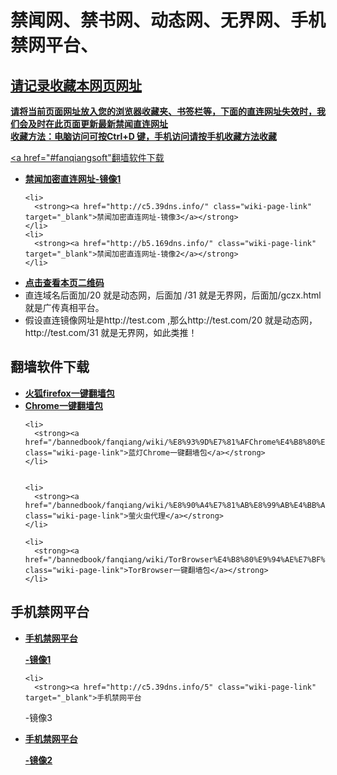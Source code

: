 <h1>禁闻网、禁书网、动态网、无界网、手机禁网平台、<a href="#fanqiangsoft"翻墙软件下载</a></h1> 
<h2>请记录收藏本网页网址</h2>
<strong>请将当前页面网址放入您的浏览器收藏夹、书签栏等，下面的直连网址失效时，我们会及时在此页面更新最新禁闻直连网址 
<br>收藏方法：电脑访问可按Ctrl+D 键，手机访问请按手机收藏方法收藏</strong>

<a href="#fanqiangsoft"翻墙软件下载</a>
<div class="boxed-group-inner wiki-auxiliary-content wiki-auxiliary-content-no-bg">

  <ul class="wiki-pages" data-filterable-for="wiki-pages-filter" data-filterable-type="substring">
 <li>
      <strong><a href="http://a2.169dns.info/" class="wiki-page-link" target="_blank">禁闻加密直连网址-镜像1</a></strong>
    </li>

    <li>
      <strong><a href="http://c5.39dns.info/" class="wiki-page-link" target="_blank">禁闻加密直连网址-镜像3</a></strong>
    </li>
    <li>
      <strong><a href="http://b5.169dns.info/" class="wiki-page-link" target="_blank">禁闻加密直连网址-镜像2</a></strong>
    </li>
 <li>
 <strong><a href="https://cloud.githubusercontent.com/assets/4361923/9572222/560db836-4fef-11e5-9467-25ebfe3e460b.jpg" target="_blank">点击查看本页二维码</a></strong>
    </li>
 <li>
     直连域名后面加/20 就是动态网，后面加 /31 就是无界网，后面加/gczx.html就是广传真相平台。
    </li>
 <li>
假设直连镜像网址是http://test.com ,那么http://test.com/20 就是动态网，http://test.com/31 就是无界网，如此类推！
    </li>

  </ul>

</div>

<h2>翻墙软件下载</h2><a id="fanqiangsoft"></a>
<div class="boxed-group-inner wiki-auxiliary-content wiki-auxiliary-content-no-bg">
  <ul class="wiki-pages" data-filterable-for="wiki-pages-filter" data-filterable-type="substring">

 <li>
      <strong><a href="/bannedbook/fanqiang/wiki/%E7%81%AB%E7%8B%90firefox%E4%B8%80%E9%94%AE%E7%BF%BB%E5%A2%99%E5%8C%85" class="wiki-page-link">火狐firefox一键翻墙包</a></strong>
    </li>    
    <li>
      <strong><a href="/bannedbook/fanqiang/wiki/Chrome%E4%B8%80%E9%94%AE%E7%BF%BB%E5%A2%99%E5%8C%85" class="wiki-page-link">Chrome一键翻墙包</a></strong>
    </li>




 
    <li>
      <strong><a href="/bannedbook/fanqiang/wiki/%E8%93%9D%E7%81%AFChrome%E4%B8%80%E9%94%AE%E7%BF%BB%E5%A2%99%E5%8C%85" class="wiki-page-link">蓝灯Chrome一键翻墙包</a></strong>
    </li>
   

    <li>
      <strong><a href="/bannedbook/fanqiang/wiki/%E8%90%A4%E7%81%AB%E8%99%AB%E4%BB%A3%E7%90%86" class="wiki-page-link">萤火虫代理</a></strong>
    </li>

    <li>
      <strong><a href="/bannedbook/fanqiang/wiki/TorBrowser%E4%B8%80%E9%94%AE%E7%BF%BB%E5%A2%99%E5%8C%85" class="wiki-page-link">TorBrowser一键翻墙包</a></strong>
    </li>

  </ul>
</div>

<h2>手机禁网平台</h2>
<div class="boxed-group-inner wiki-auxiliary-content wiki-auxiliary-content-no-bg">
  <ul class="wiki-pages" data-filterable-for="wiki-pages-filter" data-filterable-type="substring">

  <li>
      <strong><a href="http://a2.169dns.info/5" class="wiki-page-link" target="_blank">手机禁网平台


-镜像1</a></strong>
    </li>

    <li>
      <strong><a href="http://c5.39dns.info/5" class="wiki-page-link" target="_blank">手机禁网平台


-镜像3</a></strong>
    </li>
    <li>
      <strong><a href="http://b5.169dns.info/5" class="wiki-page-link" target="_blank">手机禁网平台


-镜像2</a></strong>
    </li>

  </ul>
</div>